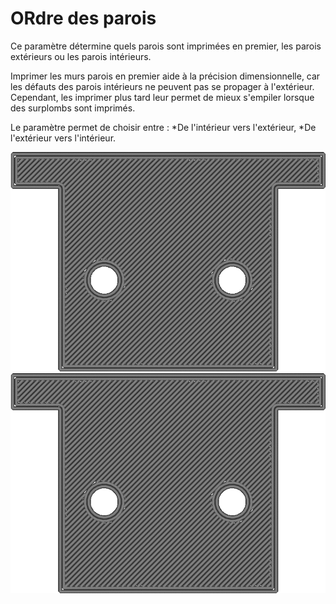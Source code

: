 ORdre des parois
====
Ce paramètre détermine quels parois sont imprimées en premier, les parois extérieurs ou les parois intérieurs.

Imprimer les murs parois en premier aide à la précision dimensionnelle, car les défauts des parois intérieurs ne peuvent pas se propager à l'extérieur. Cependant, les imprimer plus tard leur permet de mieux s'empiler lorsque des surplombs sont imprimés.

Le paramètre permet de choisir entre :
*De l'intérieur vers l'extérieur,
*De l'extérieur vers l'intérieur.
						
![La paroi intérieure est imprimée en premier](../../../articles/images/outer_inset_first_disabled.gif)
![La paroi extérieure est imprimée en premier](../../../articles/images/outer_inset_first_enabled.gif)
